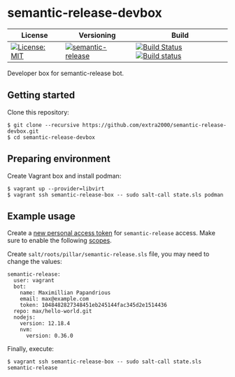# semantic-release-devbox

| License | Versioning | Build |
| ------- | ---------- | ----- |
| [![License: MIT](https://img.shields.io/badge/License-MIT-yellow.svg)](https://opensource.org/licenses/MIT) | [![semantic-release](https://img.shields.io/badge/%20%20%F0%9F%93%A6%F0%9F%9A%80-semantic--release-e10079.svg)](https://github.com/semantic-release/semantic-release) | [![Build Status](https://travis-ci.com/extra2000/semantic-release-devbox.svg?branch=master)](https://travis-ci.com/extra2000/semantic-release-devbox) [![Build status](https://ci.appveyor.com/api/projects/status/8j06v6d51viqm078/branch/master?svg=true)](https://ci.appveyor.com/project/nikAizuddin/semantic-release-devbox/branch/master) |

Developer box for semantic-release bot.


## Getting started

Clone this repository:
```
$ git clone --recursive https://github.com/extra2000/semantic-release-devbox.git
$ cd semantic-release-devbox
```


## Preparing environment

Create Vagrant box and install podman:
```
$ vagrant up --provider=libvirt
$ vagrant ssh semantic-release-box -- sudo salt-call state.sls podman
```


## Example usage

Create a [new personal access token](https://github.com/settings/tokens/new) for `semantic-release` access. Make sure to enable the following [scopes](https://github.com/semantic-release/github#github-authentication).

Create `salt/roots/pillar/semantic-release.sls` file, you may need to change the values:
```
semantic-release:
  user: vagrant
  bot:
    name: Maximillian Papandrious
    email: max@example.com
    token: 1048482827348451eb245144fac345d2e1514436
  repo: max/hello-world.git
  nodejs:
    version: 12.18.4
    nvm:
      version: 0.36.0
```

Finally, execute:
```
$ vagrant ssh semantic-release-box -- sudo salt-call state.sls semantic-release
```
